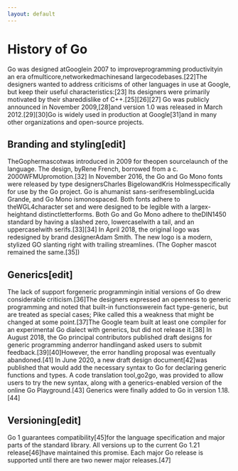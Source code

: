 ```yaml
---
layout: default
---
```

# History of Go
Go was designed atGooglein 2007 to improveprogramming productivityin an era ofmulticore,networkedmachinesand largecodebases.[22]The designers wanted to address criticisms of other languages in use at Google, but keep their useful characteristics:[23]
Its designers were primarily motivated by their shareddislike of C++.[25][26][27]
Go was publicly announced in November 2009,[28]and version 1.0 was released in March 2012.[29][30]Go is widely used in production at Google[31]and in many other organizations and open-source projects.
## Branding and styling[edit]
TheGophermascotwas introduced in 2009 for theopen sourcelaunch of the language.  The design, byRene French, borrowed from a c. 2000WFMUpromotion.[32]
In November 2016, the Go and Go Mono fonts were released by type designersCharles BigelowandKris Holmesspecifically for use by the Go project. Go is ahumanist sans-serifresemblingLucida Grande, and Go Mono ismonospaced. Both fonts adhere to theWGL4character set and were designed to be legible with a largex-heightand distinctletterforms. Both Go and Go Mono adhere to theDIN1450 standard by having a slashed zero, lowercaselwith a tail, and an uppercaseIwith serifs.[33][34]
In April 2018, the original logo was redesigned by brand designerAdam Smith. The new logo is a modern, stylized GO slanting right with trailing streamlines. (The Gopher mascot remained the same.[35])
## Generics[edit]
The lack of support forgeneric programmingin initial versions of Go drew considerable criticism.[36]The designers expressed an openness to generic programming and noted that built-in functionswerein fact type-generic, but are treated as special cases; Pike called this a weakness that might be changed at some point.[37]The Google team built at least one compiler for an experimental Go dialect with generics, but did not release it.[38]
In August 2018, the Go principal contributors published draft designs for generic programming anderror handlingand asked users to submit feedback.[39][40]However, the error handling proposal was eventually abandoned.[41]
In June 2020, a new draft design document[42]was published that would add the necessary syntax to Go for declaring generic functions and types. A code translation tool,go2go, was provided to allow users to try the new syntax, along with a generics-enabled version of the online Go Playground.[43]
Generics were finally added to Go in version 1.18.[44]
## Versioning[edit]
Go 1 guarantees compatibility[45]for the language specification and major parts of the standard library. All versions up to the current Go 1.21 release[46]have maintained this promise.
Each major Go release is supported until there are two newer major releases.[47]
